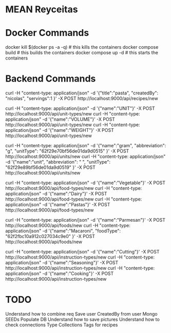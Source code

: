 # MEAN Reyceitas
# Docker Commands
docker kill $(docker ps -a -q) # this kills the containers
docker compose build  # this builds the containers
docker compose up -d  # this starts the containers

# Backend Commands
curl -H "content-type: application/json" -d '{"title":"pasta", "createdBy": "nicolas", "servings":1 }' -X POST http://localhost:9000/api/recipes/new

curl -H "content-type: application/json" -d '{"name":"UNIT"}' -X POST http://localhost:9000/api/unit-types/new
curl -H "content-type: application/json" -d '{"name":"VOLUME"}' -X POST http://localhost:9000/api/unit-types/new
curl -H "content-type: application/json" -d '{"name":"WEIGHT"}' -X POST http://localhost:9000/api/unit-types/new

curl -H "content-type: application/json" -d '{"name":"gram", "abbreviation": "g", "unitType": "62f29e70bf56de01da9d0515" }' -X POST http://localhost:9000/api/units/new
curl -H "content-type: application/json" -d '{"name":"unit", "abbreviation": " ", "unitType": "62f29e89bf56de01da9d0519" }' -X POST http://localhost:9000/api/units/new


curl -H "content-type: application/json" -d '{"name":"Vegetable"}' -X POST http://localhost:9000/api/food-types/new
curl -H "content-type: application/json" -d '{"name":"Dairy"}' -X POST http://localhost:9000/api/food-types/new
curl -H "content-type: application/json" -d '{"name":"Pastas"}' -X POST http://localhost:9000/api/food-types/new

curl -H "content-type: application/json" -d '{"name":"Parmesan"}' -X POST http://localhost:9000/api/foods/new
curl -H "content-type: application/json" -d '{"name":"Macaroni", "foodType": "62f2fbc10a912c027034c9e0" }' -X POST http://localhost:9000/api/foods/new

curl -H "content-type: application/json" -d '{"name":"Cutting"}' -X POST http://localhost:9000/api/instruction-types/new
curl -H "content-type: application/json" -d '{"name":"Seasoning"}' -X POST http://localhost:9000/api/instruction-types/new
curl -H "content-type: application/json" -d '{"name":"Cooking"}' -X POST http://localhost:9000/api/instruction-types/new

# TODO
Understand how to combine req
Save user
CreatedBy from user
Mongo SEEDs
Populate DB
Understand how to save pictures
Understand how to check connections
Type Collections
Tags for recipes